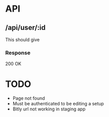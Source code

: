 API
=====

## /api/user/:id
This should give

### Response
 200 OK

TODO
=====
- Page not found
- Must be authenticated to be editing a setup
- Bitly url not working in staging app
